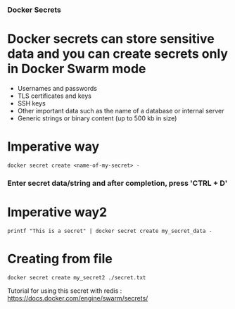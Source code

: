 ### Docker Secrets

# Docker secrets can store sensitive data and you can create secrets only in Docker Swarm mode

- Usernames and passwords
- TLS certificates and keys
- SSH keys
- Other important data such as the name of a database or internal server
- Generic strings or binary content (up to 500 kb in size)

# Imperative way
```
docker secret create <name-of-my-secret> -
```
### Enter secret data/string and after completion, press 'CTRL + D'

# Imperative way2
```
printf "This is a secret" | docker secret create my_secret_data -
```

# Creating from file
```
docker secret create my_secret2 ./secret.txt
```

Tutorial for using this secret with redis : https://docs.docker.com/engine/swarm/secrets/
